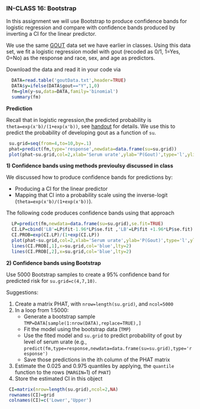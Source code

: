 ### IN-CLASS 16: Bootstrap

In this assignment we will use Bootstrap to produce confidence bands for logistic regression and compare with confidence bands produced by inverting a CI for the linear predictor.

We use the same [GOUT](https://github.com/gdlc/STAT_COMP/blob/master/DATA/goutData.txt) data set we have earlier in classes. Using this data set, we fit a logistic regression model with gout (recoded as 0/1, 1=Yes, 0=No) as the response and race, sex, and age as predictors.

Download the data and read it in your code via

```R
  DATA=read.table('goutData.txt',header=TRUE)
  DATA$y=ifelse(DATA$gout=="Y",1,0)
  fm=glm(y~su,data=DATA,family='binomial')
  summary(fm) 
```


**Prediction**

Recall that in logistic regression,the predicted probability is `theta=exp(x'b)/(1+exp(x'b))`, see [handout](https://github.com/gdlc/STAT_COMP/blob/master/HANDOUTS/LogisticRegression.pdf) for details. We use this to predict the probability of developing gout as a function of `su`. 

```r
 su.grid=seq(from=4,to=10,by=.1)
 phat=predict(fm,type='response',newdata=data.frame(su=su.grid))
 plot(phat~su.grid,col=2,xlab='Serum urate',ylab='P(Gout)',type='l',ylim=c(0,.5))
 ```

 **1) Confidence bands using methods previoulsy discussed in class**

We discussed how to produce confidence bands for predictions by:
   - Producing a CI for the linear predictor
   - Mapping that CI into a probability scale using the inverse-logit (`theta=exp(x'b)/(1+exp(x'b))`).

The following code produces confidence bands using that approach

```r
  LP=predict(fm,newdata=data.frame(su=su.grid),se.fit=TRUE)
  CI.LP=cbind('LB'=LP$fit-1.96*LP$se.fit ,'LB'=LP$fit +1.96*LP$se.fit) 
  CI.PROB=exp(CI.LP)/(1+exp(CI.LP))
  plot(phat~su.grid,col=2,xlab='Serum urate',ylab='P(Gout)',type='l',ylim=c(0,.5))
  lines(CI.PROB[,1],x=su.grid,col='blue',lty=2)
  lines(CI.PROB[,2],x=su.grid,col='blue',lty=2)
```
   
   
**2) Confidence bands using Bootstrap**

Use 5000 Bootstrap samples to create a 95% confidence band for predicted risk for `su.grid=c(4,7,10)`.

Suggestions:

 1. Create a matrix PHAT, with `nrow=length(su.grid)`, and `ncol=5000`
 2. In a loop from 1:5000:
     - Generate a bootstrap sample `TMP=DATA[sample(1:nrow(DATA),replace=TRUE),]`
     - Fit the model using the bootstrap data (`TMP`)
     - Use the fited model and `su.grid` to predict probability of gout by level of serum urate (e.g., `predict(fm,type=response,newdata=data.frame(su=su.grid),type='response')`
     - Save those predictions in the ith column of the PHAT matrix
 3. Estimate the 0.025 and 0.975 quantiles by applying, the `quantile` function to the rows (`MARGIN=`1) of `PHAT`)
 4. Store the estimated CI in this object

```r
 CI=matrix(nrow=length(su.grid),ncol=2,NA)
 rownames(CI)=grid
 colnames(CI)=c('Lower','Upper')

```


